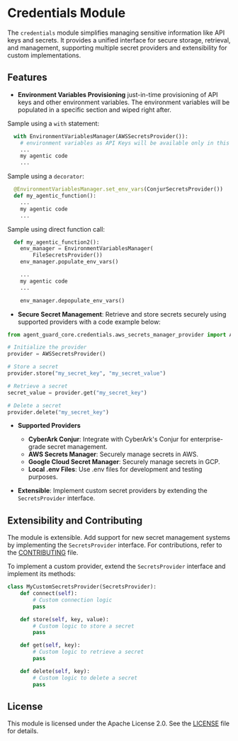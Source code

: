 # Credentials Module

The `credentials` module simplifies managing sensitive information like API keys and secrets. It provides a unified interface for secure storage, retrieval, and management, supporting multiple secret providers and extensibility for custom implementations.

## Features
- **Environment Variables Provisioning** just-in-time provisioning of API keys and other environment variables. The environment variables will be populated in a specific section and wiped right after.

Sample using a `with` statement:
```python
  with EnvironmentVariablesManager(AWSSecretsProvider()):
    # environment variables as API Keys will be available only in this section
    ...
    my agentic code
    ...
```

Sample using a `decorator`:
```python
  @EnvironmentVariablesManager.set_env_vars(ConjurSecretsProvider())
  def my_agentic_function():
    ...
    my agentic code
    ...
```

Sample using direct function call:
```python
  def my_agentic_function2():
    env_manager = EnvironmentVariablesManager(
        FileSecretsProvider())
    env_manager.populate_env_vars()

    ...
    my agentic code
    ...

    env_manager.depopulate_env_vars()
```

- **Secure Secret Management**: Retrieve and store secrets securely using supported providers with a code example below:

```python
from agent_guard_core.credentials.aws_secrets_manager_provider import AWSSecretsProvider

# Initialize the provider
provider = AWSSecretsProvider()

# Store a secret
provider.store("my_secret_key", "my_secret_value")

# Retrieve a secret
secret_value = provider.get("my_secret_key")

# Delete a secret
provider.delete("my_secret_key")
```
- **Supported Providers**
    - **CyberArk Conjur**: Integrate with CyberArk's Conjur for enterprise-grade secret management.
    - **AWS Secrets Manager**: Securely manage secrets in AWS.
    - **Google Cloud Secret Manager**: Securely manage secrets in GCP.
    - **Local .env Files**: Use .env files for development and testing purposes.

- **Extensible**: Implement custom secret providers by extending the `SecretsProvider` interface.

## Extensibility and Contributing
The module is extensible. Add support for new secret management systems by implementing the `SecretsProvider` interface. For contributions, refer to the [CONTRIBUTING](../../CONTRIBUTING.md) file.

To implement a custom provider, extend the `SecretsProvider` interface and implement its methods:

```python
class MyCustomSecretsProvider(SecretsProvider):
    def connect(self):
        # Custom connection logic
        pass

    def store(self, key, value):
        # Custom logic to store a secret
        pass

    def get(self, key):
        # Custom logic to retrieve a secret
        pass

    def delete(self, key):
        # Custom logic to delete a secret
        pass
```

## License
This module is licensed under the Apache License 2.0. See the [LICENSE](../../LICENSE) file for details.
